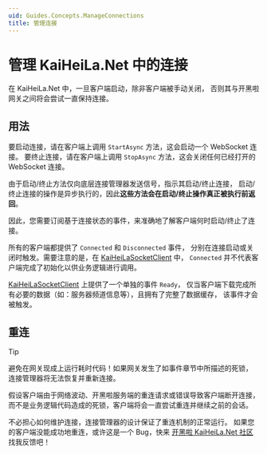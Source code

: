 ```yaml
---
uid: Guides.Concepts.ManageConnections
title: 管理连接
---
```


# 管理 KaiHeiLa.Net 中的连接

在 KaiHeiLa.Net 中，一旦客户端启动，除非客户端被手动关闭，
否则其与开黑啦网关之间将会尝试一直保持连接。

## 用法

要启动连接，请在客户端上调用 `StartAsync` 方法，这会启动一个 WebSocket 连接。
要终止连接，请在客户端上调用 `StopAsync` 方法，这会关闭任何已经打开的 WebSocket 连接。

由于启动/终止方法仅向底层连接管理器发送信号，指示其启动/终止连接，
启动/终止连接的操作是异步执行的，因此**这些方法会在启动/终止操作真正被执行前返回**。

因此，您需要订阅基于连接状态的事件，来准确地了解客户端何时启动/终止了连接。

所有的客户端都提供了 `Connected` 和 `Disconnected` 事件，
分别在连接启动或关闭时触发。需要注意的是，在 [KaiHeiLaSocketClient] 中，
`Connected` 并不代表客户端完成了初始化以供业务逻辑进行调用。

[KaiHeiLaSocketClient] 上提供了一个单独的事件 `Ready`，
仅当客户端下载完成所有必要的数据（如：服务器频道信息等），且拥有了完整了数据缓存，
该事件才会被触发。

[KaiHeiLaSocketClient]: xref:KaiHeiLa.WebSocket.KaiHeiLaSocketClient

## 重连

> [!TIP]
> 避免在网关现成上运行耗时代码！如果网关发生了如事件章节中所描述的死锁，
> 连接管理器将无法恢复并重新连接。

假设客户端由于网络波动、开黑啦服务端的重连请求或错误导致客户端断开连接，
而不是业务逻辑代码造成的死锁，客户端将会一直尝试重连并继续之前的会话。

不必担心如何维护连接，连接管理器的设计保证了重连机制的正常运行。
如果您的客户端没能成功地重连，或许这是一个 Bug，快来 [开黑啦 KaiHeiLa.Net 社区] 找我反馈吧！

[events]: xref:Guides.Concepts.Events
[开黑啦 KaiHeiLa.Net 社区]: https://kaihei.co/EvxnOb